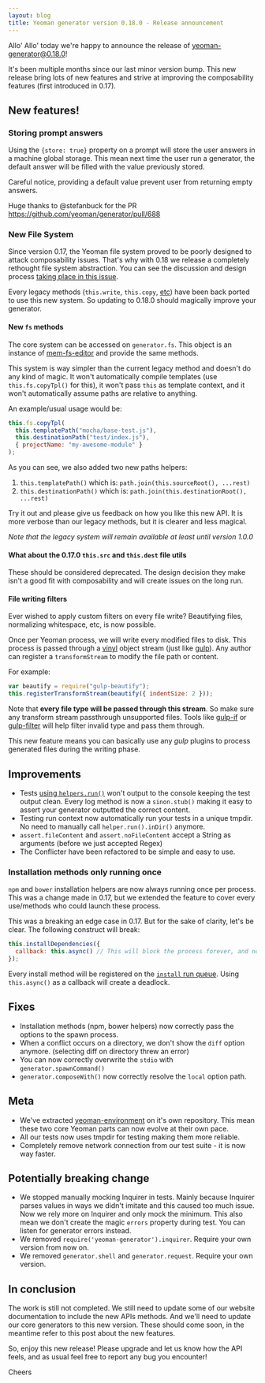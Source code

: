 ```yaml
---
layout: blog
title: Yeoman generator version 0.18.0 - Release announcement
---
```


Allo' Allo' today we're happy to announce the release of [yeoman-generator@0.18.0](https://www.npmjs.com/package/yeoman-generator)!

It's been multiple months since our last minor version bump. This new release bring lots of new features and strive at improving the composability features (first introduced in 0.17).

## New features!

### Storing prompt answers

Using the `{store: true}` property on a prompt will store the user answers in a machine global storage. This mean next time the user run a generator, the default answer will be filled with the value previously stored.

Careful notice, providing a default value prevent user from returning empty answers.

Huge thanks to @stefanbuck for the PR https://github.com/yeoman/generator/pull/688

### New File System

Since version 0.17, the Yeoman file system proved to be poorly designed to attack composability issues. That's why with 0.18 we release a completely rethought file system abstraction. You can see the discussion and design process [taking place in this issue](https://github.com/yeoman/generator/issues/658).

Every legacy methods (`this.write`, `this.copy`, [etc](https://yeoman.github.io/generator/actions.html)) have been back ported to use this new system. So updating to 0.18.0 should magically improve your generator.

#### New `fs` methods

The core system can be accessed on `generator.fs`. This object is an instance of [mem-fs-editor](https://github.com/SBoudrias/mem-fs-editor) and provide the same methods.

This system is way simpler than the current legacy method and doesn't do any kind of magic. It won't automatically compile templates (use `this.fs.copyTpl()` for this), it won't pass `this` as template context, and it won't automatically assume paths are relative to anything.

An example/usual usage would be:

```js
this.fs.copyTpl(
  this.templatePath("mocha/base-test.js"),
  this.destinationPath("test/index.js"),
  { projectName: "my-awesome-module" }
);
```

As you can see, we also added two new paths helpers:

1. `this.templatePath()` which is: `path.join(this.sourceRoot(), ...rest)`
2. `this.destinationPath()` which is: `path.join(this.destinationRoot(), ...rest)`

Try it out and please give us feedback on how you like this new API. It is more verbose than our legacy methods, but it is clearer and less magical.

_Note that the legacy system will remain available at least until version 1.0.0_

#### What about the 0.17.0 `this.src` and `this.dest` file utils

These should be considered deprecated. The design decision they make isn't a good fit with composability and will create issues on the long run.

#### File writing filters

Ever wished to apply custom filters on every file write? Beautifying files, normalizing whitespace, etc, is now possible.

Once per Yeoman process, we will write every modified files to disk. This process is passed through a [vinyl](https://github.com/wearefractal/vinyl) object stream (just like [gulp](http://gulpjs.com/)). Any author can register a `transformStream` to modify the file path or content.

For example:

```js
var beautify = require("gulp-beautify");
this.registerTransformStream(beautify({ indentSize: 2 }));
```

Note that **every file type will be passed through this stream**. So make sure any transform stream passthrough unsupported files. Tools like [gulp-if](https://github.com/robrich/gulp-if) or [gulp-filter](https://github.com/sindresorhus/gulp-filter) will help filter invalid type and pass them through.

This new feature means you can basically use any _gulp_ plugins to process generated files during the writing phase.

## Improvements

- Tests [using `helpers.run()`](/authoring/testing.html) won't output to the console keeping the test output clean. Every log method is now a `sinon.stub()` making it easy to assert your generator outputted the correct content.
- Testing run context now automatically run your tests in a unique tmpdir. No need to manually call `helper.run().inDir()` anymore.
- `assert.fileContent` and `assert.noFileContent` accept a String as arguments (before we just accepted Regex)
- The Conflicter have been refactored to be simple and easy to use.

### Installation methods only running once

`npm` and `bower` installation helpers are now always running once per process. This was a change made in 0.17, but we extended the feature to cover every use/methods who could launch these process.

This was a breaking an edge case in 0.17. But for the sake of clarity, let's be clear. The following construct will break:

```js
this.installDependencies({
  callback: this.async() // This will block the process forever, and node will fail
});
```

Every install method will be registered on the [`install` run queue](/authoring/running-context.html). Using `this.async()` as a callback will create a deadlock.

## Fixes

- Installation methods (npm, bower helpers) now correctly pass the options to the spawn process.
- When a conflict occurs on a directory, we don't show the `diff` option anymore. (selecting diff on directory threw an error)
- You can now correctly overwrite the `stdio` with `generator.spawnCommand()`
- `generator.composeWith()` now correctly resolve the `local` option path.

## Meta

- We've extracted [yeoman-environment](https://github.com/yeoman/environment) on it's own repository. This mean these two core Yeoman parts can now evolve at their own pace.
- All our tests now uses tmpdir for testing making them more reliable.
- Completely remove network connection from our test suite - it is now way faster.

## Potentially breaking change

- We stopped manually mocking Inquirer in tests. Mainly because Inquirer parses values in ways we didn't imitate and this caused too much issue. Now we rely more on Inquirer and only mock the minimum. This also mean we don't create the magic `errors` property during test. You can listen for generator errors instead.
- We removed `require('yeoman-generator').inquirer`. Require your own version from now on.
- We removed `generator.shell` and `generator.request`. Require your own version.

## In conclusion

The work is still not completed. We still need to update some of our website documentation to include the new APIs methods. And we'll need to update our core generators to this new version. These should come soon, in the meantime refer to this post about the new features.

So, enjoy this new release! Please upgrade and let us know how the API feels, and as usual feel free to report any bug you encounter!

Cheers
